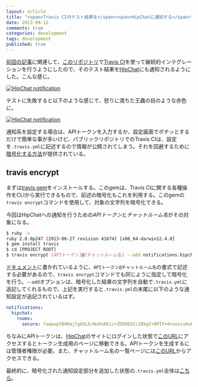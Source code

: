 ```yaml
---
layout: article
title: "<span>Travis CIのテスト結果を</span><span>HipChatに通知する</span>"
date: 2013-09-12
comments: true
categories: development
tags: development
published: true
---
```


[前回の記事](/2013/09/02/travis-ci-coveralls-code-climate-github-badge)に関連して、[このリポジトリ](https://github.com/ruedap/alfred2-font-awesome-workflow)で[Travis CI](http://travis-ci.com/)を使って継続的インテグレーションを行うようにしたので、そのテスト結果を[HipChat](https://www.hipchat.com/)にも通知されるようにした。こんな感じ。

[![HipChat notification](/assets/2013/09/12/travis-ci-hipchat-notifications-01.png)](/assets/2013/09/12/travis-ci-hipchat-notifications-01.png)

テストに失敗すると以下のような感じで、怒りに満ちた王蟲の目のような赤色に。

[![HipChat notification](/assets/2013/09/12/travis-ci-hipchat-notifications-02.png)](/assets/2013/09/12/travis-ci-hipchat-notifications-02.png)

通知系を設定する場合は、APIトークンを入力するか、設定画面でポチッとするだけで簡単な事が多いけど、パブリックリポジトリでのTravis CIは、設定を`.travis.yml`に記述するので情報が公開されてしまう。それを回避するために[暗号化する方法](http://about.travis-ci.org/docs/user/encryption-keys/)が提供されている。

<!-- READMORE -->

## travis encrypt

まずは[travis gem](https://rubygems.org/gems/travis)をインストールする。このgemは、Travis CIに関する各種操作をCLIから実行できるもので、前述の暗号化もこれを利用する。このgemの`travis encrypt`コマンドを使用して、対象の文字列を暗号化できる。

今回はHipChatへの通知を行うための*APIトークン*と*チャットルーム名*がその対象になる。

~~~ sh
$ ruby -v
ruby 2.0.0p247 (2013-06-27 revision 41674) [x86_64-darwin12.4.0]
$ gem install travis
$ cd [PROJECT ROOT]
$ travis encrypt [APIトークン]@[チャットルーム名] --add notifications.hipchat.rooms
~~~

[ドキュメント](http://about.travis-ci.org/docs/user/notifications/#HipChat-notification)に書かれているように、`APIトークン@チャットルーム名`の書式で記述する必要があるので、`travis encrypt`コマンドでも同じように指定して暗号化を行う。`--add`オプションは、暗号化した結果の文字列を自動で`.travis.yml`に追記してくれるもので、上記を実行すると`.travis.yml`の末尾に以下のような通知設定が追記されているはず。

~~~ yaml
notifications:
  hipchat:
    rooms:
      secure: faqwuptB9Hajlgb5Lh/WcKoREic+ZDO9EGCc28kgI+8PIY+d+xovsvbu6flJZymzr9g9s4rtP/HHrU+YODIo5k1EnGtspcVZY3e7nCQOYwRxlYoISUl9du9tqETmQr35hwwe/fq1cjOlMdayvqqmUFpXWetQey9+gQfuvE44q1c=
~~~

ちなみにAPIトークンは、[HipChat](https://www.hipchat.com/)のサイトにログインした状態で[このURL](https://www.hipchat.com/admin/api)にアクセスするとトークン生成用のページに移動できる。APIトークンを生成するには管理者権限が必要。また、チャットルーム名の一覧ページには[このURL](https://www.hipchat.com/rooms/ids)からアクセスできる。

最終的に、暗号化された通知設定部分を追加した状態の`.travis.yml`全体は[こちら](https://github.com/ruedap/alfred2-font-awesome-workflow/blob/08003163759b3d1ce0e5c05f7fb5aa1588461029/.travis.yml#L10-L13)。


